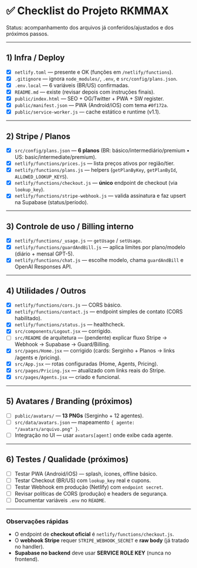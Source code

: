 # ✅ Checklist do Projeto RKMMAX

Status: acompanhamento dos arquivos já conferidos/ajustados e dos próximos passos.

---

## 1) Infra / Deploy
- [x] `netlify.toml` — presente e OK (funções em `/netlify/functions`).
- [x] `.gitignore` — ignora `node_modules/`, `.env`, e `src/config/plans.json`.
- [x] `.env.local` — 6 variáveis (BR/US) confirmadas.
- [x] `README.md` — existe (revisar depois com instruções finais).
- [x] `public/index.html` — SEO + OG/Twitter + PWA + SW register.
- [x] `public/manifest.json` — PWA (Android/iOS) com tema `#0f172a`.
- [x] `public/service-worker.js` — cache estático e runtime (v1.1).

---

## 2) Stripe / Planos
- [x] `src/config/plans.json` — **6 planos** (BR: básico/intermediário/premium • US: basic/intermediate/premium).
- [x] `netlify/functions/prices.js` — lista preços ativos por região/tier.
- [x] `netlify/functions/plans.js` — helpers (`getPlanByKey`, `getPlanById`, `ALLOWED_LOOKUP_KEYS`).
- [x] `netlify/functions/checkout.js` — **único** endpoint de checkout (via `lookup_key`).
- [x] `netlify/functions/stripe-webhook.js` — valida assinatura e faz upsert na Supabase (status/período).

---

## 3) Controle de uso / Billing interno
- [x] `netlify/functions/_usage.js` — `getUsage` / `setUsage`.
- [x] `netlify/functions/guardAndBill.js` — aplica limites por plano/modelo (diário + mensal GPT-5).
- [x] `netlify/functions/chat.js` — escolhe modelo, chama `guardAndBill` e OpenAI Responses API.

---

## 4) Utilidades / Outros
- [x] `netlify/functions/cors.js` — CORS básico.
- [x] `netlify/functions/contact.js` — endpoint simples de contato (CORS habilitado).
- [x] `netlify/functions/status.js` — healthcheck.
- [x] `src/components/Logout.jsx` — corrigido.
- [ ] `src/README` de arquitetura — (pendente) explicar fluxo Stripe → Webhook → Supabase → Guard/Billing.
- [x] `src/pages/Home.jsx` — corrigido (cards: Serginho + Planos → links /agents e /pricing).
- [x] `src/App.jsx` — rotas configuradas (Home, Agents, Pricing).
- [x] `src/pages/Pricing.jsx` — atualizado com links reais do Stripe.
- [x] `src/pages/Agents.jsx` — criado e funcional.

---

## 5) Avatares / Branding (próximos)
- [ ] `public/avatars/` — **13 PNGs** (Serginho + 12 agentes).
- [ ] `src/data/avatars.json` — mapeamento `{ agente: "/avatars/arquivo.png" }`.
- [ ] Integração no UI — usar `avatars[agent]` onde exibe cada agente.

---

## 6) Testes / Qualidade (próximos)
- [ ] Testar PWA (Android/iOS) — splash, ícones, offline básico.
- [ ] Testar Checkout (BR/US) com `lookup_key` real e cupons.
- [ ] Testar Webhook em produção (Netlify) com `endpoint secret`.
- [ ] Revisar políticas de CORS (produção) e headers de segurança.
- [ ] Documentar variáveis `.env` no `README`.

---

### Observações rápidas
- O endpoint de **checkout oficial** é `netlify/functions/checkout.js`.
- O **webhook Stripe** requer `STRIPE_WEBHOOK_SECRET` e **raw body** (já tratado no handler).
- **Supabase no backend** deve usar **SERVICE ROLE KEY** (nunca no frontend).
